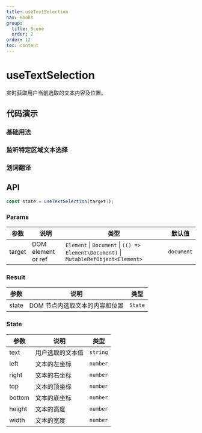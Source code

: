 ```yaml
---
title: useTextSelection
nav: Hooks
group:
  title: Scene
  order: 2
order: 12
toc: content
---
```


# useTextSelection

实时获取用户当前选取的文本内容及位置。

## 代码演示

### 基础用法

<code src="./demo/demo1.tsx"></code>

### 监听特定区域文本选择

<code src="./demo/demo3.tsx"></code>

### 划词翻译

<code src="./demo/demo2.tsx"></code>

## API

```typescript
const state = useTextSelection(target?);
```

### Params

| 参数   | 说明               | 类型                                                                                 | 默认值     |
| ------ | ------------------ | ------------------------------------------------------------------------------------ | ---------- |
| target | DOM element or ref | `Element` \| `Document` \| `(() => Element\Document)` \| `MutableRefObject<Element>` | `document` |

### Result

| 参数  | 说明                           | 类型    |
| ----- | ------------------------------ | ------- |
| state | DOM 节点内选取文本的内容和位置 | `State` |

### State

| 参数   | 说明             | 类型     |
| ------ | ---------------- | -------- |
| text   | 用户选取的文本值 | `string` |
| left   | 文本的左坐标     | `number` |
| right  | 文本的右坐标     | `number` |
| top    | 文本的顶坐标     | `number` |
| bottom | 文本的底坐标     | `number` |
| height | 文本的高度       | `number` |
| width  | 文本的宽度       | `number` |
